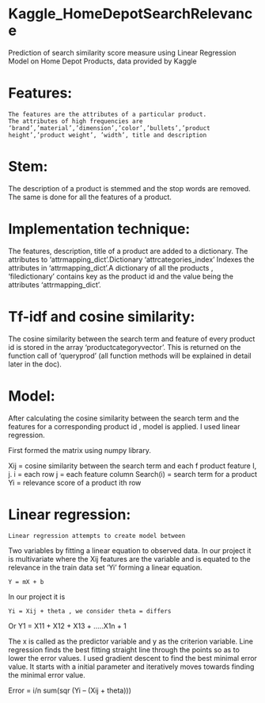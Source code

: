 # Kaggle_HomeDepotSearchRelevance
Prediction of search similarity score measure using Linear Regression Model on Home Depot Products, data provided by Kaggle

# Features:
	The features are the attributes of a particular product. 
	The attributes of high frequencies are ‘brand’,’material’,’dimension’,’color’,’bullets’,’product height’,’product weight’, ’width’, title and description
# Stem:
The description of a product is stemmed and the stop words are removed. The same is done for all the features of a product.

# Implementation technique:
The features, description, title of a product are added to a dictionary. The attributes to ‘attrmapping_dict’.Dictionary ‘attrcategories_index’ 
Indexes the attributes in ‘attrmapping_dict’.A dictionary of all the products , ‘filedictionary’ contains key as the product id and the value being the attributes ‘attrmapping_dict’. 

# Tf-idf and cosine similarity:
The cosine similarity between the search term and feature of every product id is stored in the array ‘productcategoryvector’. This is returned on the function call of ‘queryprod’ (all function methods will be explained in detail later in the doc). 

# Model:
After calculating the cosine similarity between the search term and the features for a corresponding product id , model is applied. I used linear regression.

First formed the matrix using numpy library. 

Xij = cosine similarity between the search term and each f product feature I, j. 
i = each row
j = each feature column
Search(i) = search term for a product
Yi = relevance score of a product ith row

# Linear regression:
	Linear regression attempts to create model between 
Two variables by fitting a linear equation to observed data. In our project it is multivariate where the Xij features are the variable and is equated to the relevance in the train data set ‘Yi’ forming a linear equation.

	Y = mX + b
 
In our project it is

	Yi = Xij + theta , we consider theta = differs
 Or
	Y1 = X11 + X12 + X13 + …..X1n + 1

The x is called as the predictor variable and y as the criterion variable. Line regression finds the best fitting straight line through the points so as to lower the error values. I used gradient descent to find the best minimal error value. It starts with a initial parameter and iteratively moves towards finding the minimal error value.

Error = i/n sum(sqr (Yi – (Xij + theta)))
